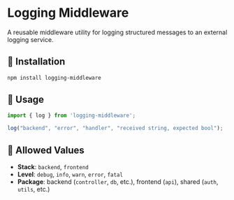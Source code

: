# Logging Middleware

A reusable middleware utility for logging structured messages to an external logging service.

## 🔧 Installation

```bash
npm install logging-middleware
```

## 🧪 Usage

```ts
import { log } from 'logging-middleware';

log("backend", "error", "handler", "received string, expected bool");
```

## 📌 Allowed Values

- **Stack**: `backend`, `frontend`
- **Level**: `debug`, `info`, `warn`, `error`, `fatal`
- **Package**: backend (`controller`, `db`, etc.), frontend (`api`), shared (`auth`, `utils`, etc.)
